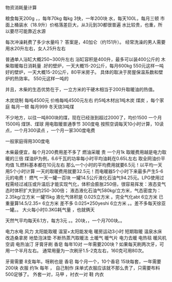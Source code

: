 物资消耗量计算


粮食每天200g ，，每年70kg
每kg 3快，一年200块
水，每天100L，每月三顿
市面上桶装水（18.9升）价格落差巨大，从3元到30都很普遍
水比较贵，也重，所以要尽可能靠近水源

每次冲澡耗费了多少水量吗？ 答案是，40加仑（约151升）。
经常洗澡的男人需要用水20升左右，女人25升左右

普通单人浴缸大概250~300升左右
浴缸容积是400升，最多可以装400公斤的
木柴取暖每日消耗量
.好的壁炉，一天大概15-20公斤，每月600kg 550元这样一吨
好的壁炉，一天大概15-20公斤，80平米房子。 具体的取决于房屋保温系数和壁炉的热效率。
550元这样一吨的

并且，木柴的生态优势在于，一立方米的干硬木相当于200升取暖油的热值。

木炭烧制  每吨4500元
价格每吨4500元左右
约5吨木材出1吨木炭
煤炭 ，每个家庭  每月一顿 每月999
冬天烧3吨煤

不少地方，以往一吨800块的煤，现在已经涨到超过2000了，均价1500
一个月1500吗
煤饼、煤球
用电取暖普通季节 300度电
按照空调每天10小时计算，10读点，一个月300读点
，一个月一家300度电费

一般家庭得用300度电

木柴最便宜，每个月200费用差不多了
燃油采暖 贵 一个月1k
取暖费用越是电力取暖的三倍
煤油炉为例，6.6千瓦的功率每小时平均油耗在0.65L左右 取全网油价平均值 1L燃料基本都在10元左右 那么一个小时的平均费用就要6.5元！以平均一天用5个小时计算 一天的取暖费用就要32.5元！而电暖器5个小时下来最多产生5-6元的电费！
燃气  一天一罐一百块
一罐14.5公斤液化石油气94.25元。LPG使用过程需经过减压或升温后才能实现气化，体积会膨胀250倍，很容易挥发：液态变气态时体积扩大到约250-300倍；
液态液化石油气580kg/立方米，气态密度为：2.35kg/立方米
一罐15kg 液化气体积是 0.025立方米 。完全气化abt 6立方米
已重量算14.5/2.35= 6立方米 差不多
0.025*250yeshi 6立方米 。。差不多每天徐亚一罐。。
大火每小时0.3KG耗气量 ，也就俩天

天然气平均每天6.1方，每方3元 。。20块，，一个月700块。。

电力水电  风力 
太阳能取暖 温室+太阳能发电
暖房运动3小时 短期取暖
温泉水床  改造桑拿房  地垫泡沫垫
不断热蒸汽取暖法
土暖气 暖气片
电力去暖   电热毯
暖风机 空调
电热油汀
牙膏牙刷 香皂  每年10对 一年需要200块
? 如果每天刷两次牙，可用一个半月左右。 通常用量为一次刷牙1.5-2克左右，160克可用80次。

牙膏需要 8支每年。呀刷也是
香皂 每个月一个，10个香皂
15块每套，一年需要200块
衣服 约1k 每年  ，
自己制作 床单式衣服应该就不那么贵了，只需要布料
500足够了。
外套一对，马甲 ，衬衣一对
鞋 内衣


